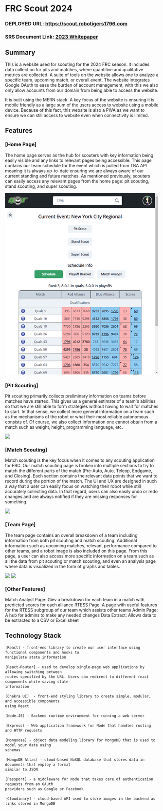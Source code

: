 # FRC Scout 2024

### DEPLOYED URL: https://scout.robotigers1796.com
### SRS Document Link: [2023 Whitepaper](https://github.com/DanielLaszczych/FRCScout2024/blob/main/2023%20Scouting%20Whitepaper.pdf)

## Summary
This is a website used for scouting for the 2024 FRC season. It includes data collection for pits and matches, where quantitive
and qualitative metrics are collected. A suite of tools on the website allows one to analyze a specific team,
upcoming match, or overall event. The website integrates Google OAuth to ease the burden of account management, with this we also
only allow accounts from our domain from being able to access the website.

It is built using the MERN stack. A key focus of the website is ensuring it is mobile friendly as a large sum of the users access
to website using a mobile device. Because of this fact, this website is also a PWA as we want to ensure we can still access to website
even when connectivity is limited.
	
## Features

### [Home Page]
The home page serves as the hub for scouters with key information being easily visible and any links to relevant pages being 
accessible. This page contains our team schedule for the event which is pulled from TBA API meaning it is always up-to-date ensuring 
we are always aware of our current standing and future matches. As mentioned previously, scouters can easily access any relevant pages
from the home page: pit scouting, stand scouting, and super scouting.

<img src="images/home_page.png">

### [Pit Scouting]
Pit scouting primarily collects preliminary information on teams before matches have started. This gives us a general
estimate of a team's abilities so that we are still able to form strategies without having to wait for matches to start. In that sense, 
we collect more general information on a team such as the mechanisms of the robot or what their most reliable autonomous consists of. 
Of course, we also collect information one cannot obtain from a match such as weight, height, programming language, etc.

<img src="pit_scouting_page.png">

### [Match Scouting]
Match scouting is the key focus when it comes to any scouting application for FRC. Our match scouting page is broken into multiple sections 
to try to match the different parts of the match (Pre-Auto, Auto, Teleop, Endgame, and Closing). Each section contains the relevant data points
that we want to record during the portion of the match. The UI and UX are designed in such a way that a user can easily focus on watching their 
robot while still accurately collecting data. In that regard, users can also easily undo or redo changes and are always notified if
they are missing responses for something.

<img src="match_scouting_page.png">

### [Team Page]
The team page contains an overall breakdown of a team including information from both pit scouting and match scouting. Additional information such
as upcoming matches, relevant performance compared to other teams, and a robot image is also included on this page. From this page, a user can also
access more specific information on a team such as all the data from pit scouting or match scouting, and even an analysis page where data is visualized
in the form of graphs and tables.

<img src="team_page.png">
<img src="team_analysis_page.png">

### [Other Features]
Match Analyst Page: Giev a breakdown for each team in a match with predicted scores for each alliance
RTESS Page: A page with useful features for the RTESS subgroup of our team which assists other teams
Admin Page: A hub for admins to make any needed changes
Data Extract: Allows data to be extracted to a CSV or Excel sheet

## Technology Stack
	[React] - front-end library to create our user interface using functional components and hooks to 
	manipulate state information 
  
	[React-Router] - used to develop single-page web applications by allowing switching between
	routes specified by the URL. Users can redirect to different react components while saving state
	information
  
	[Chakra UI]  - front-end styling library to create simple, modular, and accessible components 
	using React 
  
  	[Node.JS] - Backend runtime environment for running a web server
    
	[Express] - Web application framework for Node that handles routing and HTTP requests
  
   	[Mongoose] - object data modeling library for MongoDB that is used to model your data using
	schemas 
  
	[MongoDB Atlas] - cloud-based NoSQL database that stores data in documents that employ a format
	similar to JSON
  
	[Passport] - a middleware for Node that takes care of authentication requests from an OAuth 
	providers such as Google or Facebook
  
  	[Cloudinary] - cloud-based API used to store images in the backend as links stored in MongoDB



